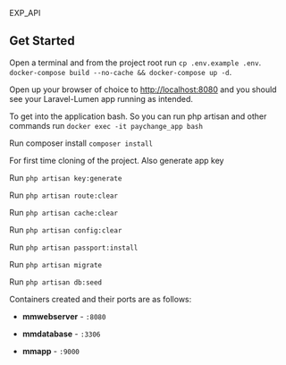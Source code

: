 EXP_API

## Get Started

Open a terminal and from the project root run 
`cp .env.example .env`.
`docker-compose build --no-cache && docker-compose up -d`. 

Open up your browser of choice to [http://localhost:8080](http://localhost:8080) and you should see your Laravel-Lumen app running as intended. 

To get into the application bash. So you can run php artisan and other commands run
`docker exec -it paychange_app bash`

Run composer install `composer install`

For first time cloning of the project. Also generate app key

Run `php artisan key:generate`

Run `php artisan route:clear`

Run `php artisan cache:clear`

Run `php artisan config:clear`

Run `php artisan passport:install`

Run `php artisan migrate`

Run `php artisan db:seed`


Containers created and their ports are as follows:

- **mmwebserver** - `:8080`

- **mmdatabase** - `:3306`

- **mmapp** - `:9000`
